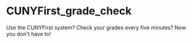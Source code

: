 # CUNYFirst_grade_check
Use the CUNYFirst system? Check your grades every five minutes? Now you don't have to!
